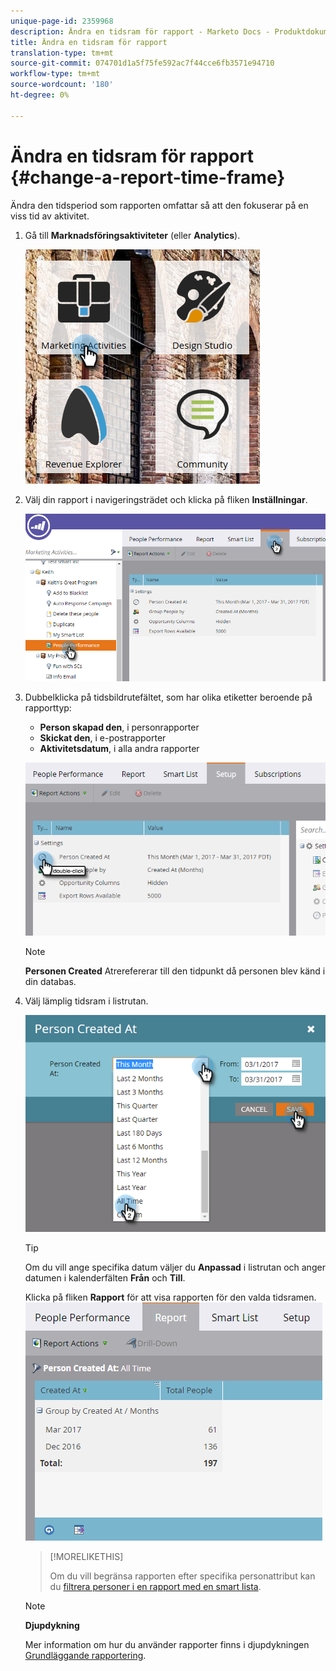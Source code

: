 ```yaml
---
unique-page-id: 2359968
description: Ändra en tidsram för rapport - Marketo Docs - Produktdokumentation
title: Ändra en tidsram för rapport
translation-type: tm+mt
source-git-commit: 074701d1a5f75fe592ac7f44cce6fb3571e94710
workflow-type: tm+mt
source-wordcount: '180'
ht-degree: 0%

---
```



# Ändra en tidsram för rapport {#change-a-report-time-frame}

Ändra den tidsperiod som rapporten omfattar så att den fokuserar på en viss tid av aktivitet.

1. Gå till **Marknadsföringsaktiviteter** (eller **Analytics**).

   ![](assets/image2017-3-27-9-3a15-3a9.png)

1. Välj din rapport i navigeringsträdet och klicka på fliken **Inställningar**.

   ![](assets/image2017-3-27-9-3a57-3a56.png)

1. Dubbelklicka på tidsbildrutefältet, som har olika etiketter beroende på rapporttyp:

   * **Person skapad den**, i personrapporter
   * **Skickat den**, i e-postrapporter
   * **Aktivitetsdatum**, i alla andra rapporter

   ![](assets/image2017-3-27-9-3a58-3a23.png)

   >[!NOTE]
   >
   >**Personen Created** Atrerefererar till den tidpunkt då personen blev känd i din databas.

1. Välj lämplig tidsram i listrutan.

   ![](assets/image2017-3-27-9-3a58-3a40.png)

   >[!TIP]
   >
   >Om du vill ange specifika datum väljer du **Anpassad** i listrutan och anger datumen i kalenderfälten **Från** och **Till**.

   Klicka på fliken **Rapport** för att visa rapporten för den valda tidsramen.\
   ![](assets/image2017-3-27-9-3a59-3a1.png)

   >[!MORELIKETHIS]
   >
   >
   >
   >Om du vill begränsa rapporten efter specifika personattribut kan du [filtrera personer i en rapport med en smart lista](filter-people-in-a-report-with-a-smart-list.md).

   >[!NOTE]
   >
   >**Djupdykning**
   >
   >
   >Mer information om hur du använder rapporter finns i djupdykningen [Grundläggande rapportering](http://docs.marketo.com/display/docs/basic+reporting).

